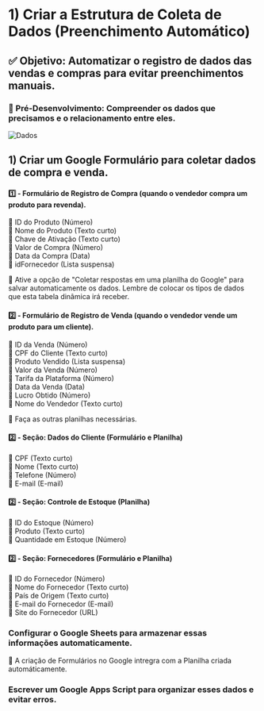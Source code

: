 # 1) Criar a Estrutura de Coleta de Dados (Preenchimento Automático) 
## ✅ Objetivo: Automatizar o registro de dados das vendas e compras para evitar preenchimentos manuais.     

### 📌 Pré-Desenvolvimento: Compreender os dados que precisamos e o relacionamento entre eles.

![Dados](https://github.com/user-attachments/assets/54547086-85b3-475d-b2e5-e610d4e90a44)

## 1) Criar um Google Formulário para coletar dados de compra e venda.     
#### 1️⃣ - Formulário de Registro de Compra (quando o vendedor compra um produto para revenda).      
🔸 ID do Produto (Número)                                    
🔸 Nome do Produto (Texto curto)                                   
🔸 Chave de Ativação (Texto curto)                                 
🔸 Valor de Compra (Número)                                   
🔸 Data da Compra (Data)                                                    
🔸 idFornecedor (Lista suspensa)                                                           
 
📌 Ative a opção de "Coletar respostas em uma planilha do Google" para salvar automaticamente os dados. Lembre de colocar os tipos de dados que esta tabela dinâmica irá receber.

#### 2️⃣ - Formulário de Registro de Venda (quando o vendedor vende um produto para um cliente).     
🔸 ID da Venda (Número)                                 
🔸 CPF do Cliente (Texto curto)                                 
🔸 Produto Vendido (Lista suspensa)                                 
🔸 Valor da Venda (Número)                                 
🔸 Tarifa da Plataforma (Número)                                 
🔸 Data da Venda (Data)                                                                  
🔸 Lucro Obtido (Número)                                                                                                   
🔸 Nome do Vendedor (Texto curto)                                 

📌 Faça as outras planilhas necessárias.

#### 2️⃣ - Seção: Dados do Cliente (Formulário e Planilha)
🔸 CPF (Texto curto)                                 
🔸 Nome (Texto curto)                                 
🔸 Telefone (Número)                                 
🔸 E-mail (E-mail)                                 

#### 2️⃣ - Seção: Controle de Estoque (Planilha)
🔸 ID do Estoque (Número)                                 
🔸 Produto (Texto curto)                                 
🔸 Quantidade em Estoque (Número)                                 

#### 2️⃣ - Seção: Fornecedores (Formulário e Planilha)
🔸 ID do Fornecedor (Número)                                 
🔸 Nome do Fornecedor (Texto curto)                                 
🔸 País de Origem (Texto curto)                                 
🔸 E-mail do Fornecedor (E-mail)                                 
🔸 Site do Fornecedor (URL)                                 

### Configurar o Google Sheets para armazenar essas informações automaticamente.    
🔸 A criação de Formulários no Google intregra com a Planilha criada automáticamente. 

### Escrever um Google Apps Script para organizar esses dados e evitar erros.    



